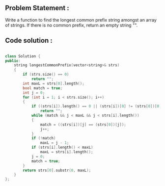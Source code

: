 ## Problem Statement :

Write a function to find the longest common prefix string amongst an array of strings.
If there is no common prefix, return an empty string "".

## Code solution :

```cpp

class Solution {
public:
    string longestCommonPrefix(vector<string>& strs) 
    {
        if (strs.size() == 0)
            return "";
        int maxL = strs[0].length();
        bool match = true;
        int j = 0;
        for (int i = 1; i < strs.size(); i++)
        {
            if ((strs[i]).length() == 0 || (strs[i])[0] != (strs[0])[0])
                return "";
            while (match && j < maxL && j < strs[i].length())
            {
                match = ((strs[i])[j] == (strs[0])[j]);
                j++;
            }
            if (!match)
                maxL = j - 1;
            if (strs[i].length() < maxL)
                maxL = strs[i].length();
            j = 0;
            match = true;
        }
        return strs[0].substr(0, maxL);
    }
};

```
